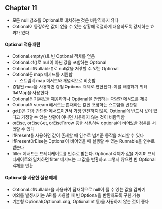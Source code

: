 ## Chapter 11
- 모든 null 참조를 Optional로 대치하는 것은 바람직하지 않다
- Optional이 등장하면 값이 없을 수 있는 상황에 적절하게 대응하도록 강제하는 효과가 있다
#### Optional 적용 패턴
- Optional.empty()로 빈 Optional 객체를 얻음
- Optional.of()로 null이 아닌 값을 포함하는 Optional
- Optional.ofNullable()로 null값을 저장할 수 있는 Optional
- Optional은 map 메서드를 지원함
    - 스트림의 map 메서드와 개념적으로 비슷함
- 중첩된 map을 사용하면 중첩 Optional 객체로 반환된다. 이를 해결하기 위해 flatMap을 사용한다
- Optional은 기본값을 제공하거나 Optional을 언랩하는 다양한 메서드를 제공
- Optional의 stream 메서드는 존재하는 값만 포함하는 스트림을 반환함
- get()은 가장 간단한 메서드이면서 가장 안전하지 않음. Optional에 반드시 값이 있다고 가정할 수 있는 상황이 아니면 사용하지 않는 것이 바람직함
- orElse, orElseGet, orElseThrow 등을 사용하여 optional이 비어있을 경우를 처리할 수 있다
- ifPresent를 사용하면 값이 존재할 때 인수로 넘겨준 동작을 처리할 수 있다
- ifPresentOrElse는 Optional이 비어있을 때 실행할 수 있는 Runnable을 인수로 받는다
- filter 메서드는 프레디케이트를 인수로 받는다. Optional 객체가 값을 가지며 프레디케이트와 일치하면 filter 메서드는 그 값을 반환하고 그렇지 않으면 빈 Optional 객체를 반환
#### Optional을 사용한 실용 예제
- Optional.ofNullable을 사용하여 잠재적으로 null이 될 수 있는 값을 감싸기
- 예외를 발생시키는 API를 사용할 때 빈 Optional을 반환하도록 구현 가능
- 기본형 Optional(OptionalLong, OptionalInt 등)을 사용하지 않는 것이 좋다